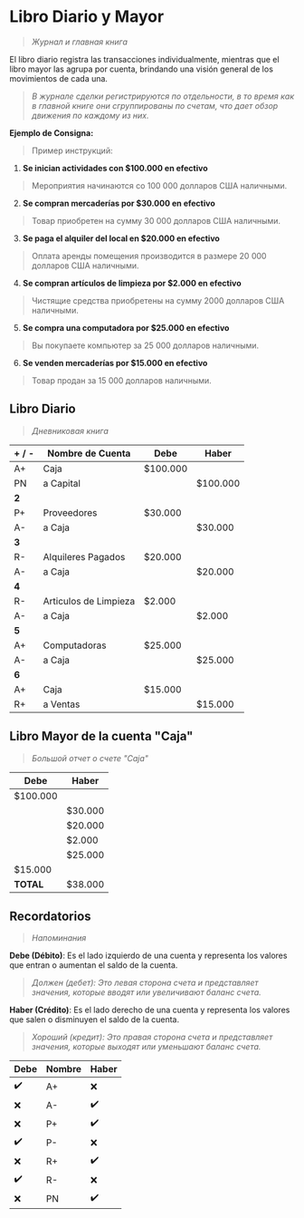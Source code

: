 # Libro Diario y Mayor
>*Журнал и главная книга*

El libro diario registra las transacciones individualmente, mientras que el libro mayor las agrupa por cuenta, brindando una visión general de los movimientos de cada una.
>*В журнале сделки регистрируются по отдельности, в то время как в главной книге они сгруппированы по счетам, что дает обзор движения по каждому из них.*

**Ejemplo de Consigna:**  
>Пример инструкций:

1. **Se inician actividades con $100.000 en efectivo**  
>Мероприятия начинаются со 100 000 долларов США наличными.
2. **Se compran mercaderías por $30.000 en efectivo**  
>Товар приобретен на сумму 30 000 долларов США наличными.
3. **Se paga el alquiler del local en $20.000 en efectivo**  
>Оплата аренды помещения производится в размере 20 000 долларов США наличными.
4. **Se compran artículos de limpieza por $2.000 en efectivo**  
>Чистящие средства приобретены на сумму 2000 долларов США наличными.
5. **Se compra una computadora por $25.000 en efectivo**  
>Вы покупаете компьютер за 25 000 долларов наличными.
6. **Se venden mercaderías por $15.000 en efectivo**  
>Товар продан за 15 000 долларов наличными.

## Libro Diario
>*Дневниковая книга*

| + / - | Nombre de Cuenta      | Debe     | Haber    |
| ----- | --------------------- | -------- | -------- |
| A+    | Caja                  | $100.000 |          |
| PN    | a Capital             |          | $100.000 |
| **2** |                       |          |          |
| P+    | Proveedores           | $30.000  |          |
| A-    | a Caja                |          | $30.000  |
| **3** |                       |          |          |
| R-    | Alquileres Pagados    | $20.000  |          |
| A-    | a Caja                |          | $20.000  |
| **4** |                       |          |          |
| R-    | Articulos de Limpieza | $2.000   |          |
| A-    | a Caja                |          | $2.000   |
| **5** |                       |          |          |
| A+    | Computadoras          | $25.000  |          |
| A-    | a Caja                |          | $25.000  |
| **6** |                       |          |          |
| A+    | Caja                  | $15.000  |          |
| R+    | a Ventas              |          | $15.000  |
## Libro Mayor de la cuenta "Caja"
>*Большой отчет о счете "Caja"*

| Debe      | Haber   |
| --------- | ------- |
| $100.000  |         |
|           | $30.000 |
|           | $20.000 |
|           | $2.000  |
|           | $25.000 |
| $15.000   |         |
| **TOTAL** | $38.000 |

## Recordatorios
>*Напоминания*

**Debe (Débito)**: Es el lado izquierdo de una cuenta y representa los valores que entran o aumentan el saldo de la cuenta.
>*Должен (дебет): Это левая сторона счета и представляет значения, которые вводят или увеличивают баланс счета.*

**Haber (Crédito)**: Es el lado derecho de una cuenta y representa los valores que salen o disminuyen el saldo de la cuenta.
>*Хороший (кредит): Это правая сторона счета и представляет значения, которые выходят или уменьшают баланс счета.*

| Debe | Nombre | Haber |
| ---- | ------ | ----- |
| ✔️   | A+     | ❌     |
| ❌    | A-     | ✔️    |
| ❌    | P+     | ✔️    |
| ✔️   | P-     | ❌     |
| ❌    | R+     | ✔️    |
| ✔️   | R-     | ❌     |
| ❌    | PN     | ✔️    |
